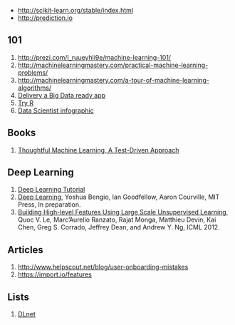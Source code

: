 - http://scikit-learn.org/stable/index.html
- http://prediction.io

## 101

1. http://prezi.com/l_ruueyhli9e/machine-learning-101/
1. http://machinelearningmastery.com/practical-machine-learning-problems/
1. http://machinelearningmastery.com/a-tour-of-machine-learning-algorithms/
1. [Delivery a Big Data ready app](http://slides.com/gchomatas/delivering-a-big-data-ready-minimum-viable-product)
2. [Try R](https://www.codeschool.com/courses/try-r)
3. [Data Scientist infographic](http://blog.datacamp.com/wp-content/uploads/2014/08/How-to-become-a-data-scientist.jpg)

## Books

1. [Thoughtful Machine Learning, A Test-Driven Approach](http://shop.oreilly.com/product/0636920032298.do)

## Deep Learning

1. [Deep Learning Tutorial](http://deeplearning.net/tutorial/deeplearning.pdf)
1. [Deep Learning](http://www.iro.umontreal.ca/~bengioy/dlbook/), Yoshua Bengio, Ian Goodfellow, Aaron Courville, MIT Press, In preparation.
1. [Building High-level Features Using Large Scale Unsupervised Learning](http://research.google.com/archive/unsupervised_icml2012.pdf), Quoc V. Le, Marc’Aurelio Ranzato, Rajat Monga, Matthieu Devin, Kai Chen, Greg S. Corrado, Jeffrey Dean, and Andrew Y. Ng, ICML 2012.

## Articles

1. http://www.helpscout.net/blog/user-onboarding-mistakes
1. https://import.io/features


## Lists

1. [DLnet](http://deeplearning.net/reading-list/)

